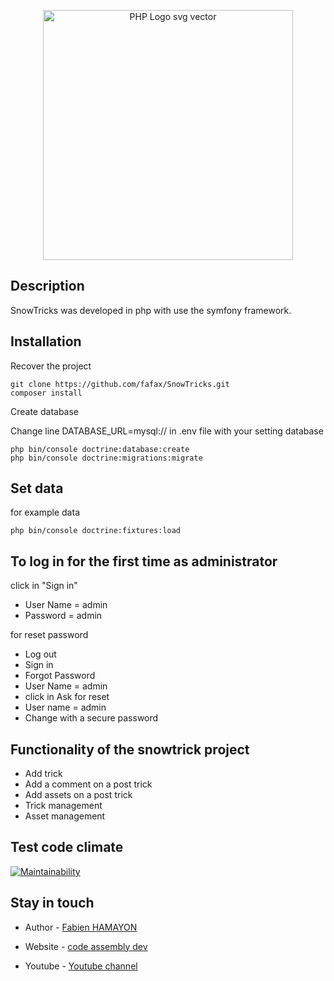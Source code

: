 
<p  align="center">

<img  src="https://www.supinfo.com/articles/resources/143096/1784/0.png"  alt="PHP Logo svg vector"  width="400px">
</p>
 
## Description

SnowTricks was developed in php with use the symfony framework.

## Installation
  
Recover the project

    git clone https://github.com/fafax/SnowTricks.git
    composer install

Create database

Change line DATABASE_URL=mysql:// in .env file with your setting database

    php bin/console doctrine:database:create
    php bin/console doctrine:migrations:migrate

## Set data
for example data

    php bin/console doctrine:fixtures:load
    
## To log in for the first time as administrator

click in "Sign in"

- User Name  = admin
- Password = admin

for reset password 

- Log out
- Sign in
- Forgot Password
- User Name = admin
- click in Ask for reset
- User name = admin
- Change with a secure password

## Functionality of the snowtrick project
- Add trick
- Add a comment on a post trick
- Add assets on a post trick
- Trick management
- Asset management

## Test code climate
   
[![Maintainability](https://api.codeclimate.com/v1/badges/3019b7fb47b4c56e65a6/maintainability)](https://codeclimate.com/github/fafax/SnowTricks/maintainability)

## Stay in touch

- Author - [Fabien HAMAYON](https://www.linkedin.com/in/fabien-hamayon-2b072698/)

- Website - [code assembly dev](http://codeassemblydev.fr/)

- Youtube - [Youtube channel](https://www.youtube.com/channel/UCBB2pQPkS2jmI3LPhUCxYgA)